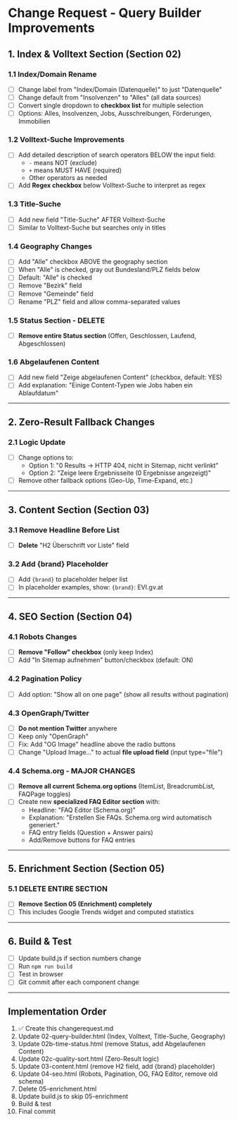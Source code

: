 # Change Request - Query Builder Improvements

## 1. Index & Volltext Section (Section 02)

### 1.1 Index/Domain Rename
- [ ] Change label from "Index/Domain (Datenquelle)" to just "Datenquelle"
- [ ] Change default from "Insolvenzen" to "Alles" (all data sources)
- [ ] Convert single dropdown to **checkbox list** for multiple selection
- [ ] Options: Alles, Insolvenzen, Jobs, Ausschreibungen, Förderungen, Immobilien

### 1.2 Volltext-Suche Improvements
- [ ] Add detailed description of search operators BELOW the input field:
  - `-` means NOT (exclude)
  - `+` means MUST HAVE (required)
  - Other operators as needed
- [ ] Add **Regex checkbox** below Volltext-Suche to interpret as regex

### 1.3 Title-Suche
- [ ] Add new field "Title-Suche" AFTER Volltext-Suche
- [ ] Similar to Volltext-Suche but searches only in titles

### 1.4 Geography Changes
- [ ] Add "Alle" checkbox ABOVE the geography section
- [ ] When "Alle" is checked, gray out Bundesland/PLZ fields below
- [ ] Default: "Alle" is checked
- [ ] Remove "Bezirk" field
- [ ] Remove "Gemeinde" field
- [ ] Rename "PLZ" field and allow comma-separated values

### 1.5 Status Section - DELETE
- [ ] **Remove entire Status section** (Offen, Geschlossen, Laufend, Abgeschlossen)

### 1.6 Abgelaufenen Content
- [ ] Add new field "Zeige abgelaufenen Content" (checkbox, default: YES)
- [ ] Add explanation: "Einige Content-Typen wie Jobs haben ein Ablaufdatum"

---

## 2. Zero-Result Fallback Changes

### 2.1 Logic Update
- [ ] Change options to:
  - Option 1: "0 Results → HTTP 404, nicht in Sitemap, nicht verlinkt"
  - Option 2: "Zeige leere Ergebnisseite (0 Ergebnisse angezeigt)"
- [ ] Remove other fallback options (Geo-Up, Time-Expand, etc.)

---

## 3. Content Section (Section 03)

### 3.1 Remove Headline Before List
- [ ] **Delete** "H2 Überschrift vor Liste" field

### 3.2 Add {brand} Placeholder
- [ ] Add `{brand}` to placeholder helper list
- [ ] In placeholder examples, show: `{brand}`: EVI.gv.at

---

## 4. SEO Section (Section 04)

### 4.1 Robots Changes
- [ ] **Remove "Follow" checkbox** (only keep Index)
- [ ] Add "In Sitemap aufnehmen" button/checkbox (default: ON)

### 4.2 Pagination Policy
- [ ] Add option: "Show all on one page" (show all results without pagination)

### 4.3 OpenGraph/Twitter
- [ ] **Do not mention Twitter** anywhere
- [ ] Keep only "OpenGraph"
- [ ] Fix: Add "OG Image" headline above the radio buttons
- [ ] Change "Upload Image..." to actual **file upload field** (input type="file")

### 4.4 Schema.org - MAJOR CHANGES
- [ ] **Remove all current Schema.org options** (ItemList, BreadcrumbList, FAQPage toggles)
- [ ] Create new **specialized FAQ Editor section** with:
  - Headline: "FAQ Editor (Schema.org)"
  - Explanation: "Erstellen Sie FAQs. Schema.org wird automatisch generiert."
  - FAQ entry fields (Question + Answer pairs)
  - Add/Remove buttons for FAQ entries

---

## 5. Enrichment Section (Section 05)

### 5.1 DELETE ENTIRE SECTION
- [ ] **Remove Section 05 (Enrichment) completely**
- [ ] This includes Google Trends widget and computed statistics

---

## 6. Build & Test

- [ ] Update build.js if section numbers change
- [ ] Run `npm run build`
- [ ] Test in browser
- [ ] Git commit after each component change

---

## Implementation Order

1. ✅ Create this changerequest.md
2. Update 02-query-builder.html (Index, Volltext, Title-Suche, Geography)
3. Update 02b-time-status.html (remove Status, add Abgelaufenen Content)
4. Update 02c-quality-sort.html (Zero-Result logic)
5. Update 03-content.html (remove H2 field, add {brand} placeholder)
6. Update 04-seo.html (Robots, Pagination, OG, FAQ Editor, remove old schema)
7. Delete 05-enrichment.html
8. Update build.js to skip 05-enrichment
9. Build & test
10. Final commit
